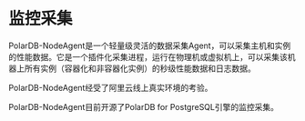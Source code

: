 # 监控采集

PolarDB-NodeAgent是一个轻量级灵活的数据采集Agent，可以采集主机和实例的性能数据。它是一个插件化采集进程，运行在物理机或虚拟机上，可以采集该机器上所有实例（容器化和非容器化实例）的秒级性能数据和日志数据。

PolarDB-NodeAgent经受了阿里云线上真实环境的考验。

PolarDB-NodeAgent目前开源了PolarDB for PostgreSQL引擎的监控采集。
